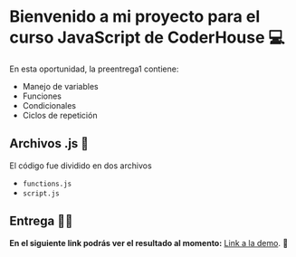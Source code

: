 # Bienvenido a mi proyecto para el curso JavaScript de CoderHouse 💻

En esta oportunidad, la preentrega1 contiene:

- Manejo de variables
- Funciones
- Condicionales
- Ciclos de repetición


## Archivos .js 💫

El código fue dividido en dos archivos

-   `functions.js`
-   `script.js`

## Entrega 👨‍💻

**En el siguiente link podrás ver el resultado al momento:** [Link a la demo](https://darzamendia.github.io/js-preentrega/). 🚀